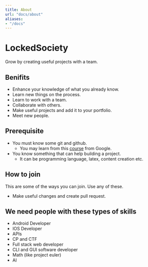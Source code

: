 ```yaml
---
title: About
url: "docs/about"
aliases:
- "/docs"
---
```


# LockedSociety

Grow by creating useful projects with a team.

## Benifits

- Enhance your knowledge of what you already know.
- Learn new things on the process.
- Learn to work with a team.
- Collaborate with others.
- Make useful projects and add it to your portfolio.
- Meet new people.

## Prerequisite

- You must know some git and github.
    - You may learn from this [course](https://in.coursera.org/learn/introduction-git-github) from Google.
- You know something that can help building a project.
    - It can be programming language, latex, content creation etc.

## How to join

This are some of the ways you can join. Use any of these.

- Make useful changes and create pull request.

## We need people with these types of skills

- Android Developer
- IOS Developer
- APIs
- CP and CTF
- Full stack web developer
- CLI and GUI software developer
- Math (like project euler)
- AI
